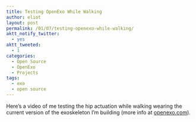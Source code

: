```yaml
---
title: Testing OpenExo While Walking
author: eliot
layout: post
permalink: /01/07/testing-openexo-while-walking/
aktt_notify_twitter:
  - yes
aktt_tweeted:
  - 1
categories:
  - Open Source
  - OpenExo
  - Projects
tags:
  - exo
  - open source
---
```

Here&#8217;s a video of me testing the hip actuation while walking wearing the current version of the exoskeleton I&#8217;m building (more info at [openexo.com][1]).

<object classid="clsid:d27cdb6e-ae6d-11cf-96b8-444553540000" width="420" height="315" codebase="http://download.macromedia.com/pub/shockwave/cabs/flash/swflash.cab#version=6,0,40,0"><param name="allowFullScreen" value="true" /><param name="allowscriptaccess" value="always" /><param name="src" value="http://www.youtube.com/v/Dzk6jraEo4Q?version=3&amp;hl=en_US&amp;rel=0" /><param name="allowfullscreen" value="true" /><embed type="application/x-shockwave-flash" width="420" height="315" src="http://www.youtube.com/v/Dzk6jraEo4Q?version=3&amp;hl=en_US&amp;rel=0" allowscriptaccess="always" allowfullscreen="true"></embed></object>

 [1]: http://www.openexo.com